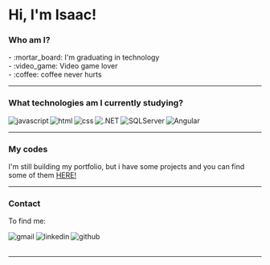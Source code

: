 
<!--
**isaacdias/isaacdias** is a ✨ _special_ ✨ repository because its `README.md` (this file) appears on your GitHub profile.

Here are some ideas to get you started:


- 🔭 I’m currently working on ...
- 🌱 I’m currently learning ...
- 👯 I’m looking to collaborate on ...
- 🤔 I’m looking for help with ...
- 💬 Ask me about ...
- 📫 How to reach me: ...
- 😄 Pronouns: ...
- ⚡ Fun fact: ...

<img align="left" src='https://img.shields.io/badge/Angular-DD0031?style=for-the-badge&logo=angular&logoColor=white' alt='Angular' />
<img align="left" src='https://img.shields.io/badge/Express.js-404D59?style=for-the-badge' alt='express' />
Oi%20Isaac
<img align="left" src='https://img.shields.io/badge/-Sequelize-lightgrey?style=for-the-badge' alt='sequelize' />

<div display="block">
	<p align="center">
 <img  width="490" height="165" src="https://github-readme-stats.vercel.app/api?username=isaacdias&show_icons=true&hide_border=false&line_height=20&title_color=f69673&icon_color=1b93c9&show_owner=true"/>
</p>
</div>
-->


# Hi, I'm Isaac!

### Who am I?
<p>
- :mortar_board: I'm graduating in technology <br/>
- :video_game: Video game lover <br/>
- :coffee: coffee never hurts <br/>
</p>

---


### What technologies am I currently studying?
<div display="block">
 
<img align="left" src='https://img.shields.io/badge/JavaScript-F7DF1E?style=for-the-badge&logo=javascript&logoColor=black' alt='javascript' />
<img align="left" src='https://img.shields.io/badge/HTML5-E34F26?style=for-the-badge&logo=html5&logoColor=white' alt='html' />
<img align="left" src='https://img.shields.io/badge/CSS3-1572B6?style=for-the-badge&logo=css3&logoColor=white' alt='css' />
<img align="left" src='https://img.shields.io/badge/Node.js-43853D?style=for-the-badge&logo=.NET&logoColor=white' alt='.NET' />
<img align="left" src='https://img.shields.io/badge/MySQL-00000F?style=for-the-badge&logo=SQLServer&logoColor=white' alt='SQLServer' />
<img align="left" src='https://img.shields.io/badge/Angular-DD0031?style=for-the-badge&logo=angular&logoColor=white' alt='Angular' />
</div>
<br>

---

### My codes
<p>I'm still building my portfolio, but i have some projects and you can find some of them <a href="https://github.com/isaacdias?tab=repositories">HERE!</a> </p>



---

### Contact
<p>To find me:</p>
<a href='mailto:isaacardias@gmail.com?subject='>
	<img align="left" src='https://img.shields.io/badge/Gmail-D14836?style=for-the-badge&logo=gmail&logoColor=white' alt='gmail' />
</a>
<a href='https://www.linkedin.com/in/isaac-dias/'>
	<img align="left" src='https://img.shields.io/badge/LinkedIn-0077B5?style=for-the-badge&logo=linkedin&logoColor=white' alt='linkedin' />
</a>
<a href='https://github.com/isaacdias'>
	<img align="left" src='https://img.shields.io/badge/GitHub-100000?style=for-the-badge&logo=github&logoColor=white' alt='github' />
</a>
<br><br>

---


